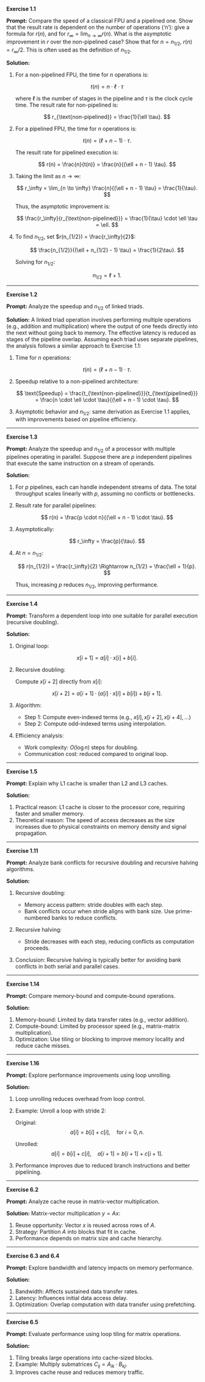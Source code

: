 **Exercise 1.1**

**Prompt:** Compare the speed of a classical FPU and a pipelined one. Show that the result rate is dependent on the number of operations (‘n’): give a formula for $r(n)$, and for $r_\infty = \lim_{n \to \infty} r(n)$. What is the asymptotic improvement in $r$ over the non-pipelined case? Show that for $n = n_{1/2}$, $r(n) = r_\infty/2$. This is often used as the definition of $n_{1/2}$.

**Solution:**
1. For a non-pipelined FPU, the time for $n$ operations is:
   
   $$ t(n) = n \cdot \ell \cdot \tau $$
   
   where $\ell$ is the number of stages in the pipeline and $\tau$ is the clock cycle time. The result rate for non-pipelined is:

   $$ r_{\text{non-pipelined}} = \frac{1}{\ell \tau}. $$

2. For a pipelined FPU, the time for $n$ operations is:

   $$ t(n) = (\ell + n - 1) \cdot \tau. $$

   The result rate for pipelined execution is:

   $$ r(n) = \frac{n}{t(n)} = \frac{n}{(\ell + n - 1) \tau}. $$

3. Taking the limit as $n \to \infty$:

   $$ r_\infty = \lim_{n \to \infty} \frac{n}{(\ell + n - 1) \tau} = \frac{1}{\tau}. $$

   Thus, the asymptotic improvement is:

   $$ \frac{r_\infty}{r_{\text{non-pipelined}}} = \frac{1}{\tau} \cdot \ell \tau = \ell. $$

4. To find $n_{1/2}$, set $r(n_{1/2}) = \frac{r_\infty}{2}$:

   $$ \frac{n_{1/2}}{(\ell + n_{1/2} - 1) \tau} = \frac{1}{2\tau}. $$

   Solving for $n_{1/2}$:

   $$ n_{1/2} = \ell + 1. $$

---

**Exercise 1.2**

**Prompt:** Analyze the speedup and $n_{1/2}$ of linked triads.

**Solution:**
A linked triad operation involves performing multiple operations (e.g., addition and multiplication) where the output of one feeds directly into the next without going back to memory. The effective latency is reduced as stages of the pipeline overlap. Assuming each triad uses separate pipelines, the analysis follows a similar approach to Exercise 1.1:

1. Time for $n$ operations:
   
   $$ t(n) = (\ell + n - 1) \cdot \tau. $$

2. Speedup relative to a non-pipelined architecture:
   
   $$ \text{Speedup} = \frac{t_{\text{non-pipelined}}}{t_{\text{pipelined}}} = \frac{n \cdot \ell \cdot \tau}{(\ell + n - 1) \cdot \tau}. $$

3. Asymptotic behavior and $n_{1/2}$: same derivation as Exercise 1.1 applies, with improvements based on pipeline efficiency.

---

**Exercise 1.3**

**Prompt:** Analyze the speedup and $n_{1/2}$ of a processor with multiple pipelines operating in parallel. Suppose there are $p$ independent pipelines that execute the same instruction on a stream of operands.

**Solution:**
1. For $p$ pipelines, each can handle independent streams of data. The total throughput scales linearly with $p$, assuming no conflicts or bottlenecks.

2. Result rate for parallel pipelines:
   
   $$ r(n) = \frac{p \cdot n}{(\ell + n - 1) \cdot \tau}. $$

3. Asymptotically:

   $$ r_\infty = \frac{p}{\tau}. $$

4. At $n = n_{1/2}$:

   $$ r(n_{1/2}) = \frac{r_\infty}{2} \Rightarrow n_{1/2} = \frac{\ell + 1}{p}. $$

   Thus, increasing $p$ reduces $n_{1/2}$, improving performance.

---

**Exercise 1.4**

**Prompt:** Transform a dependent loop into one suitable for parallel execution (recursive doubling).

**Solution:**
1. Original loop:
   
   $$ x[i+1] = a[i] \cdot x[i] + b[i]. $$

2. Recursive doubling:

   Compute $x[i+2]$ directly from $x[i]$:

   $$ x[i+2] = a[i+1] \cdot (a[i] \cdot x[i] + b[i]) + b[i+1]. $$

3. Algorithm:
   - Step 1: Compute even-indexed terms (e.g., $x[i], x[i+2], x[i+4], \ldots$)
   - Step 2: Compute odd-indexed terms using interpolation.

4. Efficiency analysis:
   - Work complexity: $O(\log n)$ steps for doubling.
   - Communication cost: reduced compared to original loop.

---

**Exercise 1.5**

**Prompt:** Explain why L1 cache is smaller than L2 and L3 caches.

**Solution:**
1. Practical reason: L1 cache is closer to the processor core, requiring faster and smaller memory.
2. Theoretical reason: The speed of access decreases as the size increases due to physical constraints on memory density and signal propagation.

---

**Exercise 1.11**

**Prompt:** Analyze bank conflicts for recursive doubling and recursive halving algorithms.

**Solution:**
1. Recursive doubling:
   - Memory access pattern: stride doubles with each step.
   - Bank conflicts occur when stride aligns with bank size. Use prime-numbered banks to reduce conflicts.

2. Recursive halving:
   - Stride decreases with each step, reducing conflicts as computation proceeds.

3. Conclusion: Recursive halving is typically better for avoiding bank conflicts in both serial and parallel cases.

---

**Exercise 1.14**

**Prompt:** Compare memory-bound and compute-bound operations.

**Solution:**
1. Memory-bound: Limited by data transfer rates (e.g., vector addition).
2. Compute-bound: Limited by processor speed (e.g., matrix-matrix multiplication).
3. Optimization: Use tiling or blocking to improve memory locality and reduce cache misses.

---

**Exercise 1.16**

**Prompt:** Explore performance improvements using loop unrolling.

**Solution:**
1. Loop unrolling reduces overhead from loop control.
2. Example: Unroll a loop with stride 2:

   Original: $$ a[i] = b[i] + c[i], \quad \text{for } i = 0, n. $$

   Unrolled: $$ a[i] = b[i] + c[i], \quad a[i+1] = b[i+1] + c[i+1]. $$

3. Performance improves due to reduced branch instructions and better pipelining.

---

**Exercise 6.2**

**Prompt:** Analyze cache reuse in matrix-vector multiplication.

**Solution:**
Matrix-vector multiplication $y = Ax$:

1. Reuse opportunity: Vector $x$ is reused across rows of $A$.
2. Strategy: Partition $A$ into blocks that fit in cache.
3. Performance depends on matrix size and cache hierarchy.

---

**Exercise 6.3 and 6.4**

**Prompt:** Explore bandwidth and latency impacts on memory performance.

**Solution:**
1. Bandwidth: Affects sustained data transfer rates.
2. Latency: Influences initial data access delay.
3. Optimization: Overlap computation with data transfer using prefetching.

---

**Exercise 6.5**

**Prompt:** Evaluate performance using loop tiling for matrix operations.

**Solution:**
1. Tiling breaks large operations into cache-sized blocks.
2. Example: Multiply submatrices $C_{ij} = A_{ik} \cdot B_{kj}$.
3. Improves cache reuse and reduces memory traffic.
